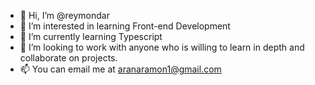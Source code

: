 - 👋 Hi, I’m @reymondar
- 👀 I’m interested in learning Front-end Development
- 🌱 I’m currently learning Typescript
- 💞️ I’m looking to work with anyone who is willing to learn in depth and collaborate on projects.
- 📫 You can email me at aranaramon1@gmail.com

